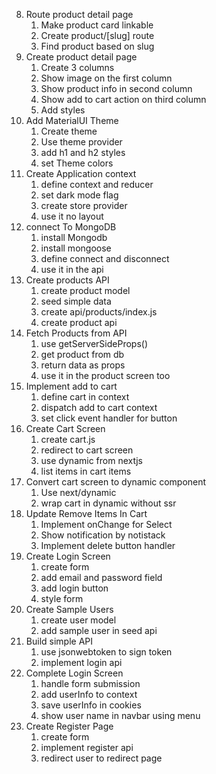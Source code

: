 8. Route product detail page
   1. Make product card linkable
   2. Create product/[slug] route
   3. Find product based on slug
9. Create product detail page
   1. Create 3 columns
   2. Show image on the first column
   3. Show product info in second column
   4. Show add to cart action on third column
   5. Add styles
10. Add MaterialUI Theme
    1. Create theme
    2. Use theme provider
    3. add h1 and h2 styles
    4. set Theme colors
11. Create Application context
    1. define context and reducer
    2. set dark mode flag
    3. create store provider
    4. use it no layout
12. connect To MongoDB
    1. install Mongodb
    2. install mongoose
    3. define connect and disconnect
    4. use it in the api
13. Create products API
    1. create product model
    2. seed simple data
    3. create api/products/index.js
    4. create product api
14. Fetch Products from API
    1. use getServerSideProps()
    2. get product from db
    3. return data as props
    4. use it in the product screen too
15. Implement add to cart
    1. define cart in context
    2. dispatch add to cart context
    3. set click event handler for button
16. Create Cart Screen
    1. create cart.js
    2. redirect to cart screen
    3. use dynamic from nextjs
    4. list items in cart items
17. Convert cart screen to dynamic component
    1. Use next/dynamic
    2. wrap cart in dynamic without ssr
18. Update Remove Items In Cart
    1. Implement onChange for Select
    2. Show notification by notistack
    3. Implement delete button handler
19. Create Login Screen
    1. create form
    2. add email and password field
    3. add login button
    4. style form
20. Create Sample Users
    1. create user model
    2. add sample user in seed api
21. Build simple API
    1. use jsonwebtoken to sign token
    2. implement login api
22. Complete Login Screen
    1. handle form submission
    2. add userInfo to context
    3. save userInfo in cookies
    4. show user name in navbar using menu
23. Create Register Page
    1. create form
    2. implement register api
    3. redirect user to redirect page
